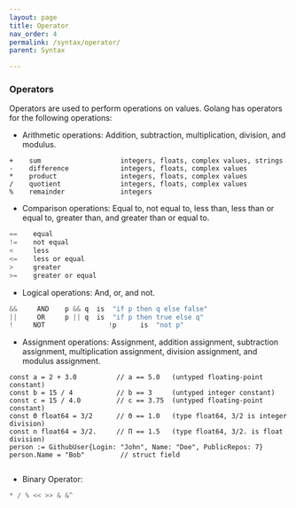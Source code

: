 ```yaml
---
layout: page
title: Operator
nav_order: 4
permalink: /syntax/operator/
parent: Syntax

---
```



### Operators


Operators are used to perform operations on values. Golang has operators for the following operations:
- Arithmetic operations: Addition, subtraction, multiplication, division, and modulus.
```
+    sum                    integers, floats, complex values, strings
-    difference             integers, floats, complex values
*    product                integers, floats, complex values
/    quotient               integers, floats, complex values
%    remainder              integers
```

- Comparison operations: Equal to, not equal to, less than, less than or equal to, greater than, and greater than or equal to.
```go
==    equal
!=    not equal
<     less
<=    less or equal
>     greater
>=    greater or equal
```

- Logical operations: And, or, and not.

```go
&&     AND    p && q  is  "if p then q else false"
||     OR     p || q  is  "if p then true else q"
!     NOT                !p      is  "not p"
```
- Assignment operations: Assignment, addition assignment, subtraction assignment, multiplication assignment, division assignment, and modulus assignment.
```
const a = 2 + 3.0          // a == 5.0   (untyped floating-point constant)
const b = 15 / 4           // b == 3     (untyped integer constant)
const c = 15 / 4.0         // c == 3.75  (untyped floating-point constant)
const Θ float64 = 3/2      // Θ == 1.0   (type float64, 3/2 is integer division)
const n float64 = 3/2.     // Π == 1.5   (type float64, 3/2. is float division)
person := GithubUser{Login: "John", Name: "Doe", PublicRepos: 7}
person.Name = "Bob"         // struct field


```

- Binary Operator: 

```go
* / % << >> & &^
```


